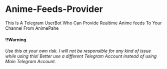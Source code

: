 # Anime-Feeds-Provider
This Is A Telegram UserBot Who Can Provide Realtime Anime feeds To Your Channel From AnimePahe
<h4>‼️Warning</h4>
<h6>Use this at your own risk. I will not be responsible for any kind of issue while using this! Better use a different Telegram Account instead of using Main Telegram Account.</h6>
